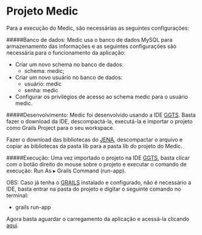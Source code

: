 # Projeto Medic
Para a execução do Medic, são necessárias as seguintes configurações:

#####Banco de dados: 
Medic usa o banco de dados MySQL para armazenamento das informações e as seguintes configurações são necessária para o funcionamento da aplicação:
- Criar um novo schema no banco de dados:
    - schema: medic;
- Criar um novo usuário no banco de dados:
    - usuário: medic
    - senha: medic
- Configurar os privilégios de acesso ao schema medic para o usuário medic.
    
#####Desenvolvimento:
Medic foi desenvolvido usando a IDE [GGTS]. Basta fazer o download da IDE, descompactá-la, executá-la e importar o projeto como Grails Project para o seu workspace.

Fazer o download das bibliotecas do [JENA], descompactar o arquivo e copiar as bibliotecas da pasta lib para a pasta lib do projeto do Medic.

#####Execução:
Uma vez importado o projeto na IDE [GGTS], basta clicar com o botão direito do mouse sobre o projeto e executar o comando de execução: Run As ▸ Grails Command (run-app). 

OBS: Caso já tenha o [GRAILS] instalado e configurado, não é necessário a IDE, basta entrar na pasta do projeto e digitar o seguinte comando no terminal:
- grails run-app

Agora basta aguardar o carregamento da aplicação e acessá-la clicando [aqui].

[GGTS]:http://spring.io/tools/ggts/all
[GRAILS]:https://grails.org/download.html
[JENA]:http://download.nextag.com/apache/jena/binaries/apache-jena-2.13.0.zip
[aqui]:http://localhost:8080/medic/